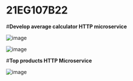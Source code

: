 # 21EG107B22

#**Develop average calculator HTTP microservice**

![image](https://github.com/user-attachments/assets/8cffa945-478b-40d3-9da1-5b65d305ff03)

![image](https://github.com/user-attachments/assets/c27b9a9f-4523-40f5-908d-ca7ba70b2a73)

#**Top products HTTP Microservice**

![image](https://github.com/user-attachments/assets/d149e9b2-0351-4ee3-9214-c04c0cd6c3ce)
